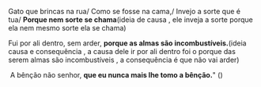 Gato que brincas na rua/ Como se fosse na cama,/ Invejo a sorte que é tua/ **Porque nem sorte se chama**(ideia de causa , ele inveja a sorte porque ela nem mesmo sorte ela se chama)

Fui por ali dentro, sem arder, **porque as almas são incombustíveis.**(ideia causa e consequência , a causa dele ir por ali dentro foi o porque das serem almas são incombustíveis , a consequência é que não vai arder)

 A bênção não senhor, **que eu nunca mais lhe tomo a bênção.**" ()
 


